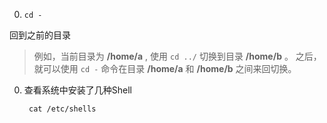 0. `cd -`

  回到之前的目录

  > 例如，当前目录为 **/home/a** , 使用 `cd ../` 切换到目录 **/home/b** 。
  之后，就可以使用 `cd -` 命令在目录 **/home/a** 和  **/home/b** 之间来回切换。

0. 查看系统中安装了几种Shell

		cat /etc/shells

